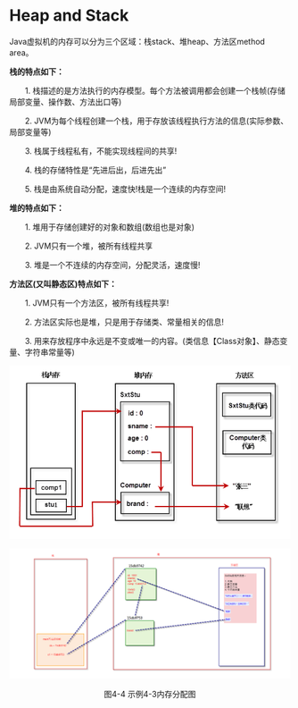 # Heap and Stack

Java虚拟机的内存可以分为三个区域：栈stack、堆heap、方法区method area。

**栈的特点如下：**

　　1. 栈描述的是方法执行的内存模型。每个方法被调用都会创建一个栈帧(存储局部变量、操作数、方法出口等)

　　2. JVM为每个线程创建一个栈，用于存放该线程执行方法的信息(实际参数、局部变量等)

　　3. 栈属于线程私有，不能实现线程间的共享!

　　4. 栈的存储特性是“先进后出，后进先出”

　　5. 栈是由系统自动分配，速度快!栈是一个连续的内存空间!

**堆的特点如下：**

　　1. 堆用于存储创建好的对象和数组(数组也是对象)

　　2. JVM只有一个堆，被所有线程共享

　　3. 堆是一个不连续的内存空间，分配灵活，速度慢!

**方法区(又叫静态区)特点如下：**

　　1. JVM只有一个方法区，被所有线程共享!

　　2. 方法区实际也是堆，只是用于存储类、常量相关的信息!

　　3. 用来存放程序中永远是不变或唯一的内容。(类信息【Class对象】、静态变量、字符串常量等)

![1.png](./images/Heap-and-Stack/1494925174358420.png)

![neicunfenxi.png](./images/Heap-and-Stack/1509008324820095.png)

<center>图4-4 示例4-3内存分配图</center>
